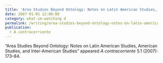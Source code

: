 ```yaml
---
title: 'Area Studies Beyond Ontology: Notes on Latin American Studies, American Studies, and Inter-American Studies'
date: 2007-01-01 12:00:00
category: what-im-watching d
permalink: /writing/area-studies-beyond-ontology-notes-on-latin-american-studies-american-studies-and-inter-american-studies/
publication:
  - A contracorriente
---
```

“Area Studies Beyond Ontology: Notes on Latin American Studies, American Studies, and Inter-American Studies” appeared <em>A contracorriente</em> 5.1 (2007): 173–84.
